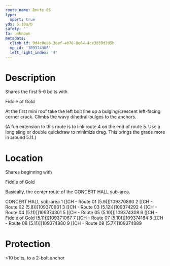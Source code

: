 ```yaml
---
route_name: Route 05
type:
  sport: true
yds: 5.10a/b
safety: ''
fa: unknown
metadata:
  climb_id: 9d4c0e86-3eef-4b76-8e64-4ce3d39d2d5b
  mp_id: '109374308'
  left_right_index: '4'
---
```

# Description
Shares the first 5-6 bolts with

Fiddle of Gold

At the first mini roof take the left bolt line up a bulging/crescent left-facing corner crack. Climbs the wavy dihedral-bulges to the anchors.

(A fun extension to this route is to link route 4 on the end of route 5. Use a long sling or double quickdraw to minimize drag. This brings the grade more in around 5.11.)

# Location
Shares beginning with

Fiddle of Gold

Basically, the center route of the CONCERT HALL sub-area.

CONCERT HALL sub-area 1 [[CH - Route 01 (5.9)]]109370890 2 [[CH - Route 02 (5.8)]]109370901 3 [[CH - Route 03 (5.12)]]109374292 4 [[CH - Route 04 (5.11)]]109374301 5 [[CH - Route 05 (5.10)]]109374308 6 [[CH - Fiddle of Gold (5.11)]]109371067 7 [[CH - Route 07 (5.10)]]109374184 8 [[CH - Route 08 (5.11)]]109374880 9 [[CH - Route 09 (5.7)]]109374889

# Protection
<10 bolts, to a 2-bolt anchor
